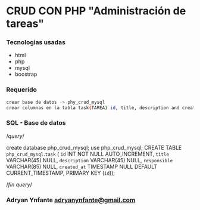 # CRUD CON PHP "Administración de tareas"

### Tecnologias usadas

- html
- php
- mysql
- boostrap


### Requerido
```sh
crear base de datos -> phy_crud_mysql
crear columnas en la tabla task(TAREA) id, title, description and created_at (timestamp)
```

### SQL - Base de datos
/*query*/

 create database php_crud_mysql;
 use php_crud_mysql;
 CREATE TABLE `php_crud_mysql`.`task` (
  `id` INT NOT NULL AUTO_INCREMENT,
  `title` VARCHAR(45) NULL,
  `description` VARCHAR(45) NULL,
 `responsible` VARCHAR(85) NULL,
  `created_at` TIMESTAMP NULL DEFAULT CURRENT_TIMESTAMP,
  PRIMARY KEY (`id`));

  /*fin query*/
  
  ### Adryan Ynfante adryanynfante@gmail.com
